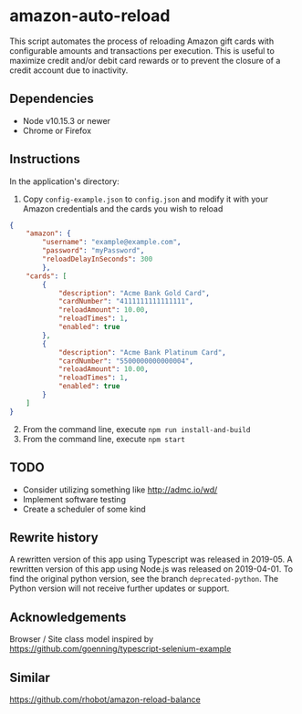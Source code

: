 # amazon-auto-reload

This script automates the process of reloading Amazon gift cards with configurable amounts and transactions per execution. This is useful to maximize credit and/or debit card rewards or to prevent the closure of a credit account due to inactivity.

## Dependencies

- Node v10.15.3 or newer
- Chrome or Firefox

## Instructions

In the application's directory:
1. Copy `config-example.json` to `config.json` and modify it with your Amazon credentials and the cards you wish to reload
```json
{
    "amazon": {
        "username": "example@example.com",
        "password": "myPassword",
        "reloadDelayInSeconds": 300
        },
    "cards": [
        {
            "description": "Acme Bank Gold Card",
            "cardNumber": "4111111111111111",
            "reloadAmount": 10.00,
            "reloadTimes": 1,
            "enabled": true
        },
        {
            "description": "Acme Bank Platinum Card",
            "cardNumber": "5500000000000004",
            "reloadAmount": 10.00,
            "reloadTimes": 1,
            "enabled": true
        }
    ]
}
```
2. From the command line, execute `npm run install-and-build`
3. From the command line, execute `npm start`

## TODO

- Consider utilizing something like http://admc.io/wd/
- Implement software testing
- Create a scheduler of some kind 

## Rewrite history

A rewritten version of this app using Typescript was released in 2019-05. A rewritten version of this app using Node.js was released on 2019-04-01. To find the original python version, see the branch `deprecated-python`. The Python version will not receive further updates or support.

## Acknowledgements

Browser / Site class model inspired by https://github.com/goenning/typescript-selenium-example

## Similar

https://github.com/rhobot/amazon-reload-balance